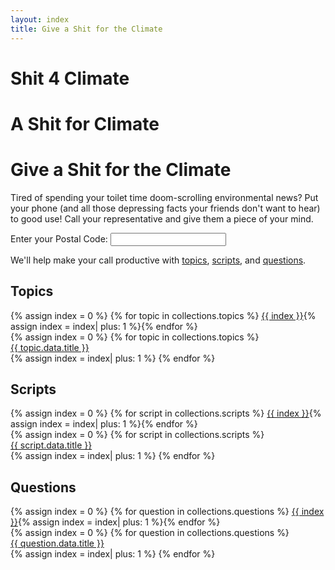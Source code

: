 ```yaml
---
layout: index
title: Give a Shit for the Climate
---
```


<h1 class="s4c-only-small-phones">Shit 4 Climate</h1>
<h1 class="s4c-only-medium-phones">A Shit for Climate</h1>
<h1 class="s4c-only-large-phones">Give a Shit for the Climate</h1>

Tired of spending your toilet time doom-scrolling environmental news?
Put your phone (and all those depressing facts your friends don't want
to hear) to good use!  Call your representative and give them a
piece of your mind.

<form class="w3-container w3-margin">
Enter your <label>Postal Code:</label>
<input type="text" name="postal-code" id="postal-code" autocomplete="postal-code" onInput="zip_key_press()"></input>
</form>

<div class="w3-container w3-margin" id="call-representative-by-zip"></div>
<div class="w3-container w3-margin" id="call-senator-by-zip"></div>

We'll help make your call productive with
[topics](#topics),
[scripts](#scripts), and
[questions](#questions).

<div id="call-link"></div>

Topics
------

<div class="slider">
{% assign index = 0 %}
{% for topic in collections.topics %}
<a href="#slide-{{ index }}">{{ index }}</a>{% assign index = index| plus: 1 %}{% endfor %}
<div class="slides">
{% assign index = 0 %}
{% for topic in collections.topics %}
<div id="slide-{{ index }}">
<a href="{{ topic.url| url }}">{{ topic.data.title }}</a>
</div>
{% assign index = index| plus: 1 %}
{% endfor %}
</div>
</div>

Scripts
-------

<div class="slider">
{% assign index = 0 %}
{% for script in collections.scripts %}
<a href="#slide-{{ index }}">{{ index }}</a>{% assign index = index| plus: 1 %}{% endfor %}
<div class="slides">
{% assign index = 0 %}
{% for script in collections.scripts %}
<div id="slide-{{ index }}">
<a href="{{ script.url| url }}">{{ script.data.title }}</a>
</div>
{% assign index = index| plus: 1 %}
{% endfor %}
</div>
</div>

Questions
---------

<div class="slider">
{% assign index = 0 %}
{% for question in collections.questions %}
<a href="#slide-{{ index }}">{{ index }}</a>{% assign index = index| plus: 1 %}{% endfor %}
<div class="slides">
{% assign index = 0 %}
{% for question in collections.questions %}
<div id="slide-{{ index }}">
<a href="{{ question.url| url }}">{{ question.data.title }}</a>
</div>
{% assign index = index| plus: 1 %}
{% endfor %}
</div>
</div>
